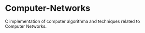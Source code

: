 # Computer-Networks
C implementation of computer algorithma and techniques related to Computer Networks.
